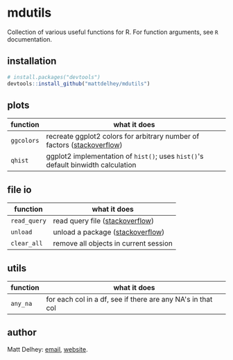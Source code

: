 mdutils
=======

Collection of various useful functions for R. For function arguments, see `R` documentation.

installation
-----------
```R
# install.packages("devtools")
devtools::install_github("mattdelhey/mdutils")
```

plots
-----------

| function |  what it does |
| -------- | ------------- |
| `ggcolors` | recreate ggplot2 colors for arbitrary number of factors ([stackoverflow](http://stackoverflow.com/questions/8197559/emulate-ggplot2-default-color-palette)) |
| `qhist`    | ggplot2 implementation of `hist()`; uses `hist()`'s default binwidth calculation |


file io
-------

| function |  what it does |
| -------- | ------------- |
| `read_query` | read query file ([stackoverflow](http://stackoverflow.com/questions/3580532/r-read-contents-of-text-file-as-a-query)) |
| `unload` | unload a package ([stackoverflow](http://stackoverflow.com/questions/6979917/how-to-unload-a-package-without-restarting-r)) |
| `clear_all` | remove all objects in current session |

utils
------
| function | what it does |
| -------- | ------------ |
| `any_na` | for each col in a df, see if there are any NA's in that col |

author
--------
Matt Delhey: [email](mailto:matt.delhey@rice.edu), [website](mattdelhey.com).
